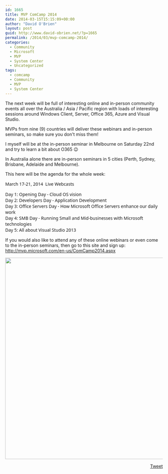 ```yaml
---
id: 1665
title: MVP ComCamp 2014
date: 2014-03-15T15:15:09+00:00
author: "David O'Brien"
layout: post
guid: http://www.david-obrien.net/?p=1665
permalink: /2014/03/mvp-comcamp-2014/
categories:
  - Community
  - Microsoft
  - MVP
  - System Center
  - Uncategorized
tags:
  - comcamp
  - Community
  - MVP
  - System Center
---
```

The next week will be full of interesting online and in-person community events all over the Australia / Asia / Pacific region with loads of interesting sessions around Windows Client, Server, Office 365, Azure and Visual Studio.

MVPs from nine (9) countries will deliver these webinars and in-person seminars, so make sure you don't miss them!

I myself will be at the in-person seminar in Melbourne on Saturday 22nd and try to learn a bit about O365 😉
  
In Australia alone there are in-person seminars in 5 cities (Perth, Sydney, Brisbane, Adelaide and Melbourne).

This here will be the agenda for the whole week:

<div>
  <div>
    <p align="left">
      <span style="font-family: 'Segoe UI';">March 17-21, 2014  Live Webcasts</span>
    </p>
  </div>
</div>

<div>
  <p>
    <span style="font-family: 'Segoe UI';">Day 1: Opening Day - Cloud OS vision<br /> Day 2: Developers Day - Application Development<br /> Day 3: Office Servers Day - How Microsoft Office Servers enhance our daily work<br /> Day 4: SMB Day - Running Small and Mid-businesses with Microsoft technologies<br /> Day 5: All about Visual Studio 2013</span>
  </p>
  
  <p>
    If you would also like to attend any of these online webinars or even come to the in-person seminars, then go to this site and sign up:<br /> <a href="http://mvp.microsoft.com/en-us/ComCamp2014.aspx" onclick="_gaq.push(['_trackEvent', 'outbound-article', 'http://mvp.microsoft.com/en-us/ComCamp2014.aspx', 'http://mvp.microsoft.com/en-us/ComCamp2014.aspx']);" target="_blank">http://mvp.microsoft.com/en-us/ComCamp2014.aspx</a>
  </p>
  
  <p>
    <img class="img-responsive aligncenter" alt="" src="http://event.ndeavor.co.kr/2014/msmvp/img/melbourne_img1.gif" width="750" height="644" />
  </p>
</div>

<div style="float: right; margin-left: 10px;">
  <a href="https://twitter.com/share" onclick="_gaq.push(['_trackEvent', 'outbound-article', 'https://twitter.com/share', 'Tweet']);" class="twitter-share-button" data-hashtags="comcamp,Community,MVP,System+Center" data-count="vertical" data-url="http://www.david-obrien.net/2014/03/mvp-comcamp-2014/">Tweet</a>
</div>

